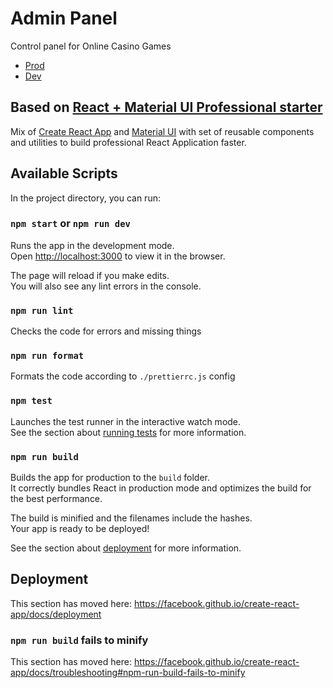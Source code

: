 # Admin Panel

Control panel for Online Casino Games

- [Prod](https://admin-leeloo.netlify.app/)
- [Dev](https://dev-admin-leeloo.netlify.app/)

## Based on [React + Material UI Professional starter](https://github.com/karpolan/react-mui-pro-starter)

Mix of [Create React App](https://github.com/facebook/create-react-app) and [Material UI](https://material-ui.com) with set of reusable components and utilities to build professional React Application faster.

## Available Scripts

In the project directory, you can run:

### `npm start` or `npm run dev`

Runs the app in the development mode.  
Open [http://localhost:3000](http://localhost:3000) to view it in the browser.

The page will reload if you make edits.  
You will also see any lint errors in the console.

### `npm run lint`

Checks the code for errors and missing things

### `npm run format`

Formats the code according to `./prettierrc.js` config

### `npm test`

Launches the test runner in the interactive watch mode.<br />
See the section about [running tests](https://facebook.github.io/create-react-app/docs/running-tests) for more information.

### `npm run build`

Builds the app for production to the `build` folder.<br />
It correctly bundles React in production mode and optimizes the build for the best performance.

The build is minified and the filenames include the hashes.<br />
Your app is ready to be deployed!

See the section about [deployment](https://facebook.github.io/create-react-app/docs/deployment) for more information.

## Deployment

This section has moved here: https://facebook.github.io/create-react-app/docs/deployment

### `npm run build` fails to minify

This section has moved here: https://facebook.github.io/create-react-app/docs/troubleshooting#npm-run-build-fails-to-minify
